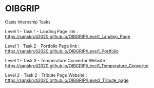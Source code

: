# OIBGRIP
Oasis Internship Tasks

Level 1 - Task 1 - Landing Page link : https://sanskruti2020.github.io/OIBGRIP/Level1_Landing_Page

Level 1 - Task 2 - Portfolio Page link : https://sanskruti2020.github.io/OIBGRIP/Level1_Portfolio

Level 1 - Task 3 - Temperature Convertor Website : https://sanskruti2020.github.io/OIBGRIP/Level1_Temperature_Convertor

Level 2 - Task 2 - Tribute Page Website : https://sanskruti2020.github.io/OIBGRIP/Level2_Tribute_page
